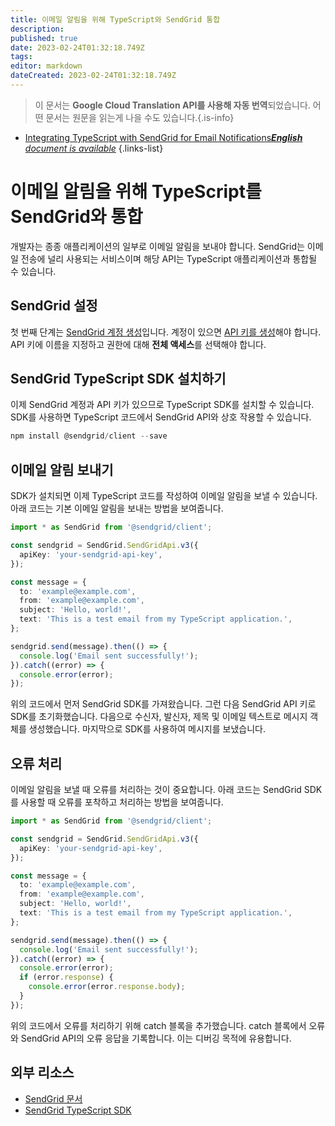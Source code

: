 ```yaml
---
title: 이메일 알림을 위해 TypeScript와 SendGrid 통합
description: 
published: true
date: 2023-02-24T01:32:18.749Z
tags: 
editor: markdown
dateCreated: 2023-02-24T01:32:18.749Z
---
```


> 이 문서는 **Google Cloud Translation API를 사용해 자동 번역**되었습니다.
어떤 문서는 원문을 읽는게 나을 수도 있습니다.{.is-info}



- [Integrating TypeScript with SendGrid for Email Notifications***English** document is available*](/en/Knowledge-base/TypeScript/integrating-typescript-with-sendgrid-for-email-notifications)
{.links-list}


# 이메일 알림을 위해 TypeScript를 SendGrid와 통합

개발자는 종종 애플리케이션의 일부로 이메일 알림을 보내야 합니다. SendGrid는 이메일 전송에 널리 사용되는 서비스이며 해당 API는 TypeScript 애플리케이션과 통합될 수 있습니다.

## SendGrid 설정

첫 번째 단계는 [SendGrid 계정 생성](https://sendgrid.com/pricing/)입니다. 계정이 있으면 [API 키를 생성](https://app.sendgrid.com/settings/api_keys)해야 합니다. API 키에 이름을 지정하고 권한에 대해 **전체 액세스**를 선택해야 합니다.

## SendGrid TypeScript SDK 설치하기

이제 SendGrid 계정과 API 키가 있으므로 TypeScript SDK를 설치할 수 있습니다. SDK를 사용하면 TypeScript 코드에서 SendGrid API와 상호 작용할 수 있습니다.

```typescript
npm install @sendgrid/client --save
```

## 이메일 알림 보내기

SDK가 설치되면 이제 TypeScript 코드를 작성하여 이메일 알림을 보낼 수 있습니다. 아래 코드는 기본 이메일 알림을 보내는 방법을 보여줍니다.

```typescript
import * as SendGrid from '@sendgrid/client';

const sendgrid = SendGrid.SendGridApi.v3({
  apiKey: 'your-sendgrid-api-key',
});

const message = {
  to: 'example@example.com',
  from: 'example@example.com',
  subject: 'Hello, world!',
  text: 'This is a test email from my TypeScript application.',
};

sendgrid.send(message).then(() => {
  console.log('Email sent successfully!');
}).catch((error) => {
  console.error(error);
});
```

위의 코드에서 먼저 SendGrid SDK를 가져왔습니다. 그런 다음 SendGrid API 키로 SDK를 초기화했습니다. 다음으로 수신자, 발신자, 제목 및 이메일 텍스트로 메시지 객체를 생성했습니다. 마지막으로 SDK를 사용하여 메시지를 보냈습니다.

## 오류 처리

이메일 알림을 보낼 때 오류를 처리하는 것이 중요합니다. 아래 코드는 SendGrid SDK를 사용할 때 오류를 포착하고 처리하는 방법을 보여줍니다.

```typescript
import * as SendGrid from '@sendgrid/client';

const sendgrid = SendGrid.SendGridApi.v3({
  apiKey: 'your-sendgrid-api-key',
});

const message = {
  to: 'example@example.com',
  from: 'example@example.com',
  subject: 'Hello, world!',
  text: 'This is a test email from my TypeScript application.',
};

sendgrid.send(message).then(() => {
  console.log('Email sent successfully!');
}).catch((error) => {
  console.error(error);
  if (error.response) {
    console.error(error.response.body);
  }
});
```

위의 코드에서 오류를 처리하기 위해 catch 블록을 추가했습니다. catch 블록에서 오류와 SendGrid API의 오류 응답을 기록합니다. 이는 디버깅 목적에 유용합니다.

## 외부 리소스

- [SendGrid 문서](https://sendgrid.com/docs)
- [SendGrid TypeScript SDK](https://www.npmjs.com/package/@sendgrid/client)